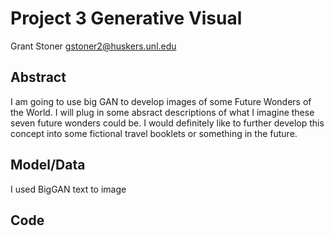 # Project 3 Generative Visual

Grant Stoner
gstoner2@huskers.unl.edu

## Abstract

I am going to use big GAN to develop images of some Future Wonders of the World. I will plug in some absract descriptions of what I imagine these seven future wonders could be. I would definitely like to further develop this concept into some fictional travel booklets or something in the future.

## Model/Data

I used BigGAN text to image

## Code


